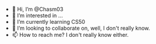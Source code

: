 - 👋 Hi, I’m @Chasm03
- 👀 I’m interested in ...
- 🌱 I’m currently learning CS50
- 💞️ I’m looking to collaborate on, well, I don't really know.
- 📫 How to reach me? I don't really know either.

<!---
Chasm03/Chasm03 is a ✨ special ✨ repository because its `README.md` (this file) appears on your GitHub profile.
You can click the Preview link to take a look at your changes.
--->
